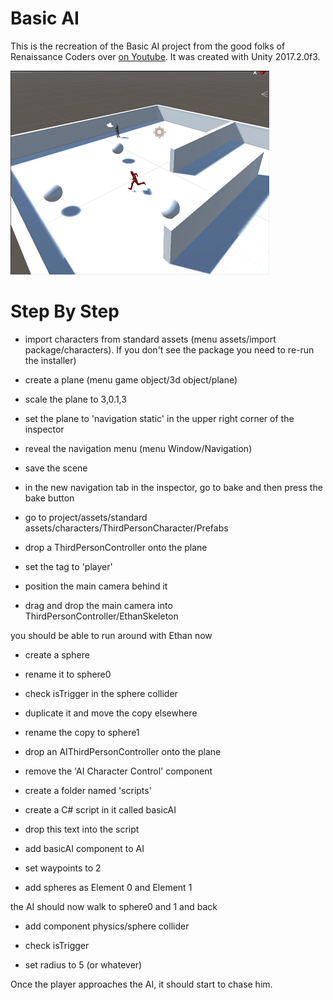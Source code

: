 

# Basic AI

This is the recreation of the Basic AI project from the good folks of Renaissance Coders over 
[on Youtube](https://www.youtube.com/watch?v=s67AYDD3j1E&index=3&list=PL4CCSwmU04Mh8GHV702HxgfRpYmgTwq2l).
It was created with Unity 2017.2.0f3.


![this is from a previous project, the code is identical to this repository](run.gif)



# Step By Step

- import characters from standard assets (menu assets/import package/characters). If you don't see the package you need to re-run the installer)

- create a plane
(menu game object/3d object/plane)

- scale the plane to 3,0.1,3

- set the plane to 'navigation static' in the upper right corner of the inspector

- reveal the navigation menu
(menu Window/Navigation)

- save the scene

- in the new navigation tab in the inspector, go to bake and then press the bake button




- go to project/assets/standard assets/characters/ThirdPersonCharacter/Prefabs

- drop a ThirdPersonController onto the plane

- set the tag to 'player'

- position the main camera behind it

- drag and drop the main camera into ThirdPersonController/EthanSkeleton

you should be able to run around with Ethan now


- create a sphere
- rename it to sphere0
- check isTrigger in the sphere collider

- duplicate it and move the copy elsewhere
- rename the copy to sphere1




- drop an AIThirdPersonController onto the plane

- remove the 'AI Character Control' component

- create a folder named 'scripts'

- create a C# script in it called basicAI

- drop this text into the script 


- add basicAI component to AI

- set waypoints to 2
- add spheres as Element 0 and Element 1


the AI should now walk to sphere0 and 1 and back


- add component physics/sphere collider

- check isTrigger

- set radius to 5 (or whatever)


Once the player approaches the AI, it should start to chase him.














